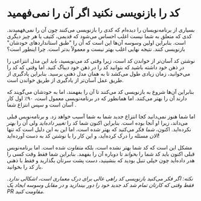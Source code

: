 # کد را بازنویسی نکنید اگر آن را نمی‌فهمید

بسیاری از برنامه‌نویسان را دیده‌ام که کدی را بازنویسی می‌کنند چون آن را نمی‌فهمیدند. کدی که متعلق به شما نیست اغلب احساس می‌شود که قدیمی، کثیف یا هر چیز دیگری است. بنابراین اولین وسوسه آن‌ها این است که آن را "طبق استانداردهای خودشان" بازنویسی کنند. نتیجه نهایی اغلب بهتر نیست و معمولاً بدتر است. چرا اینطور است؟

نوشتن کد آسان‌تر از خواندن کد است، زیرا وقتی کد می‌نویسید، _باید_ این مدل انتزاعی را در ذهن خود داشته باشید که بتوانید کد را در ذهن خود دیباگ کنید. اما وقتی که کد را می‌خوانید، زمان زیادی طول می‌کشد تا به همان مدل ذهنی برسید. بنابراین یادگیری از طریق عمل آسان‌تر از یادگیری از طریق خواندن است.

بنابراین آن‌ها شروع به بازنویسی کد می‌کنند تا آن را بفهمند، اما به خودشان می‌گویند که دارند آن را بهتر می‌کنند. اما همانطور که در برنامه‌نویسی معمول است، ۹۰٪ اول کار آسان است و سپس انتزاع شما .

اما شما هنوز نمی‌دانید کجا انتزاع جدید شما به شما آسیب خواهد زد. و برنامه‌نویس قبلی می‌داند، زیرا او آنجا بوده است. بنابراین اکنون شما کد را _تغییر داده‌اید_ ولی آن را _بهتر_ نکرده‌اید. اکنون، _شما_ فکر می‌کنید که بهتر شده است، اما این به این دلیل است که تنها _الان_ مسئله را درک کرده‌اید، و این کار را با نوشتن کد به دست آورده‌اید!

مشکل این است که کد شما بهتر نشده است، بلکه _متفاوت_ شده است. اما برنامه‌نویس قبلی اکنون باید کد شما را _بخواند_ تا دوباره آن را بفهمد. بنابراین شما فقط وقت کسی را هدر داده‌اید چون خیلی تنبل بودید که بنشینید، دست پشت سرتان بگذارید و فقط با ذهنی باز کد را بخوانید.

_نکته: اگر فکر می‌کنید بازنویسی کد راهی عالی برای درک معماری است، اشکالی ندارد. فقط وقتی که کارتان تمام شد کد جدید خود را دور بیندازید و در مقابل وسوسه ایجاد یک PR مقاومت کنید._